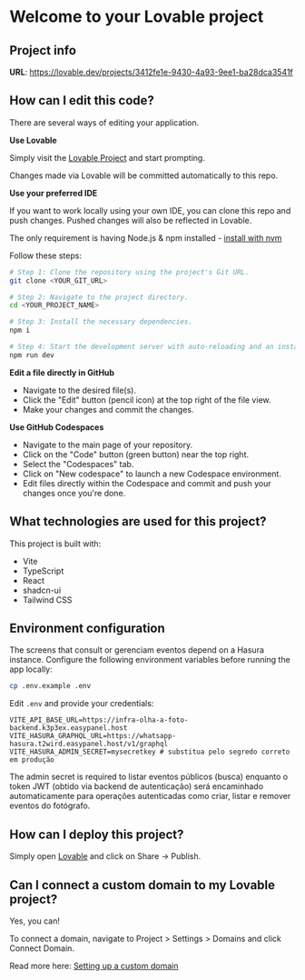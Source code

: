 # Welcome to your Lovable project

## Project info

**URL**: https://lovable.dev/projects/3412fe1e-9430-4a93-9ee1-ba28dca3541f

## How can I edit this code?

There are several ways of editing your application.

**Use Lovable**

Simply visit the [Lovable Project](https://lovable.dev/projects/3412fe1e-9430-4a93-9ee1-ba28dca3541f) and start prompting.

Changes made via Lovable will be committed automatically to this repo.

**Use your preferred IDE**

If you want to work locally using your own IDE, you can clone this repo and push changes. Pushed changes will also be reflected in Lovable.

The only requirement is having Node.js & npm installed - [install with nvm](https://github.com/nvm-sh/nvm#installing-and-updating)

Follow these steps:

```sh
# Step 1: Clone the repository using the project's Git URL.
git clone <YOUR_GIT_URL>

# Step 2: Navigate to the project directory.
cd <YOUR_PROJECT_NAME>

# Step 3: Install the necessary dependencies.
npm i

# Step 4: Start the development server with auto-reloading and an instant preview.
npm run dev
```

**Edit a file directly in GitHub**

- Navigate to the desired file(s).
- Click the "Edit" button (pencil icon) at the top right of the file view.
- Make your changes and commit the changes.

**Use GitHub Codespaces**

- Navigate to the main page of your repository.
- Click on the "Code" button (green button) near the top right.
- Select the "Codespaces" tab.
- Click on "New codespace" to launch a new Codespace environment.
- Edit files directly within the Codespace and commit and push your changes once you're done.

## What technologies are used for this project?

This project is built with:

- Vite
- TypeScript
- React
- shadcn-ui
- Tailwind CSS

## Environment configuration

The screens that consult or gerenciam eventos depend on a Hasura instance. Configure the following environment variables before running the app locally:

```sh
cp .env.example .env
```

Edit `.env` and provide your credentials:

```dotenv
VITE_API_BASE_URL=https://infra-olha-a-foto-backend.k3p3ex.easypanel.host
VITE_HASURA_GRAPHQL_URL=https://whatsapp-hasura.t2wird.easypanel.host/v1/graphql
VITE_HASURA_ADMIN_SECRET=mysecretkey # substitua pelo segredo correto em produção
```

The admin secret is required to listar eventos públicos (busca) enquanto o token JWT (obtido via backend de autenticação) será encaminhado automaticamente para operações autenticadas como criar, listar e remover eventos do fotógrafo.

## How can I deploy this project?

Simply open [Lovable](https://lovable.dev/projects/3412fe1e-9430-4a93-9ee1-ba28dca3541f) and click on Share -> Publish.

## Can I connect a custom domain to my Lovable project?

Yes, you can!

To connect a domain, navigate to Project > Settings > Domains and click Connect Domain.

Read more here: [Setting up a custom domain](https://docs.lovable.dev/tips-tricks/custom-domain#step-by-step-guide)
